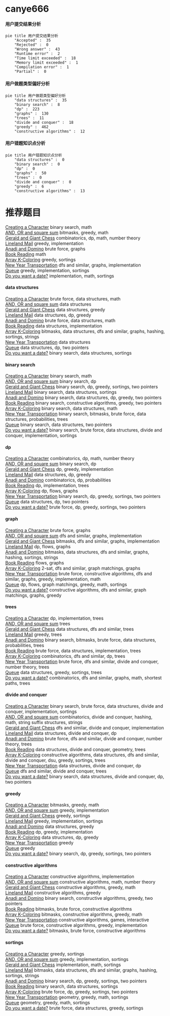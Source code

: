 # canye666
<!-- tabs:start -->
#### **用户提交结果分析**

```mermaid
pie title 用户提交结果分析
    "Accepted" :  35
    "Rejected" :  0
    "Wrong answer" :  43
    "Runtime error" :  2
    "Time limit exceeded" :  18
    "Memory limit exceeded" :  1
    "Compilation error" :  1
    "Partial" :  0
```
#### **用户做题类型偏好分析**

```mermaid
pie title 用户做题类型偏好分析
    "data structures" :  35
    "binary search" :  8
    "dp" :  223
    "graphs" :  130
    "trees" :  11
    "divide and conquer" :  18
    "greedy" :  462
    "constructive algorithms" :  12
```
#### **用户错题知识点分析**

```mermaid
pie title 用户错题知识点分析
    "data structures" :  0
    "binary search" :  0
    "dp" :  0
    "graphs" :  50
    "trees" :  0
    "divide and conquer" :  0
    "greedy" :  6
    "constructive algorithms" :  13
```
<!-- tabs:end -->
# 推荐题目
[Creating a Character](http://codeforces.com/problemset/problem/1217/A)		binary search,
                        math		  
[AND, OR and square sum](http://codeforces.com/problemset/problem/1368/D)		bitmasks,
                        greedy,
                        math		  
[Gerald and Giant Chess](http://codeforces.com/problemset/problem/559/C)		combinatorics,
                        dp,
                        math,
                        number theory		  
[Lineland Mail](http://codeforces.com/problemset/problem/567/A)		greedy,
                        implementation		  
[Anadi and Domino](https://codeforces.com/contest/1230/problem/C)		brute force,
                        graphs		  
[Book Reading](http://codeforces.com/problemset/problem/1213/C)		math		  
[Array K-Coloring](http://codeforces.com/problemset/problem/1102/B)		greedy,
                        sortings		  
[New Year Transportation](http://codeforces.com/problemset/problem/500/A)		dfs and similar,
                        graphs,
                        implementation		  
[Queue](http://codeforces.com/problemset/problem/545/D)		greedy,
                        implementation,
                        sortings		  
[Do you want a date?](https://codeforces.com/contest/810/problem/C)		implementation,
                        math,
                        sortings		  
<!-- tabs:start -->
#### **data structures**
[Creating a Character](http://codeforces.com/problemset/problem/900/C)		brute force,
                        data structures,
                        math		  
[AND, OR and square sum](http://codeforces.com/problemset/problem/702/F)		data structures		  
[Gerald and Giant Chess](https://codeforces.com/contest/1261/problem/B2)		data structures,
                        greedy		  
[Lineland Mail](http://codeforces.com/problemset/problem/924/C)		data structures,
                        dp,
                        greedy		  
[Anadi and Domino](http://codeforces.com/problemset/problem/475/D)		brute force,
                        data structures,
                        math		  
[Book Reading](http://codeforces.com/problemset/problem/1213/B)		data structures,
                        implementation		  
[Array K-Coloring](http://codeforces.com/problemset/problem/1476/E)		bitmasks,
                        data structures,
                        dfs and similar,
                        graphs,
                        hashing,
                        sortings,
                        strings		  
[New Year Transportation](http://codeforces.com/problemset/problem/193/D)		data structures		  
[Queue](http://codeforces.com/problemset/problem/519/D)		data structures,
                        dp,
                        two pointers		  
[Do you want a date?](http://codeforces.com/problemset/problem/862/E)		binary search,
                        data structures,
                        sortings		  
#### **binary search**
[Creating a Character](http://codeforces.com/problemset/problem/1217/A)		binary search,
                        math		  
[AND, OR and square sum](https://codeforces.com/contest/759/problem/B)		binary search,
                        dp		  
[Gerald and Giant Chess](https://codeforces.com/contest/1471/problem/C)		binary search,
                        dp,
                        greedy,
                        sortings,
                        two pointers		  
[Lineland Mail](http://codeforces.com/problemset/problem/862/E)		binary search,
                        data structures,
                        sortings		  
[Anadi and Domino](http://codeforces.com/problemset/problem/1492/C)		binary search,
                        data structures,
                        dp,
                        greedy,
                        two pointers		  
[Book Reading](http://codeforces.com/problemset/problem/1463/D)		binary search,
                        constructive algorithms,
                        greedy,
                        two pointers		  
[Array K-Coloring](http://codeforces.com/problemset/problem/1490/G)		binary search,
                        data structures,
                        math		  
[New Year Transportation](http://codeforces.com/problemset/problem/1479/D)		binary search,
                        bitmasks,
                        brute force,
                        data structures,
                        probabilities,
                        trees		  
[Queue](http://codeforces.com/problemset/problem/1436/E)		binary search,
                        data structures,
                        two pointers		  
[Do you want a date?](http://codeforces.com/problemset/problem/1461/D)		binary search,
                        brute force,
                        data structures,
                        divide and conquer,
                        implementation,
                        sortings		  
#### **dp**
[Creating a Character](http://codeforces.com/problemset/problem/559/C)		combinatorics,
                        dp,
                        math,
                        number theory		  
[AND, OR and square sum](https://codeforces.com/contest/759/problem/B)		binary search,
                        dp		  
[Gerald and Giant Chess](http://codeforces.com/problemset/problem/762/D)		dp,
                        greedy,
                        implementation		  
[Lineland Mail](http://codeforces.com/problemset/problem/924/C)		data structures,
                        dp,
                        greedy		  
[Anadi and Domino](http://codeforces.com/problemset/problem/1264/D1)		combinatorics,
                        dp,
                        probabilities		  
[Book Reading](http://codeforces.com/problemset/problem/431/C)		dp,
                        implementation,
                        trees		  
[Array K-Coloring](http://codeforces.com/problemset/problem/1146/G)		dp,
                        flows,
                        graphs		  
[New Year Transportation](https://codeforces.com/contest/1471/problem/C)		binary search,
                        dp,
                        greedy,
                        sortings,
                        two pointers		  
[Queue](http://codeforces.com/problemset/problem/519/D)		data structures,
                        dp,
                        two pointers		  
[Do you want a date?](http://codeforces.com/problemset/problem/1452/E)		brute force,
                        dp,
                        greedy,
                        sortings,
                        two pointers		  
#### **graph**
[Creating a Character](https://codeforces.com/contest/1230/problem/C)		brute force,
                        graphs		  
[AND, OR and square sum](http://codeforces.com/problemset/problem/500/A)		dfs and similar,
                        graphs,
                        implementation		  
[Gerald and Giant Chess](http://codeforces.com/problemset/problem/225/D)		bitmasks,
                        dfs and similar,
                        graphs,
                        implementation		  
[Lineland Mail](http://codeforces.com/problemset/problem/1146/G)		dp,
                        flows,
                        graphs		  
[Anadi and Domino](http://codeforces.com/problemset/problem/1476/E)		bitmasks,
                        data structures,
                        dfs and similar,
                        graphs,
                        hashing,
                        sortings,
                        strings		  
[Book Reading](http://codeforces.com/problemset/problem/1427/G)		flows,
                        graphs		  
[Array K-Coloring](http://codeforces.com/problemset/problem/1239/D)		2-sat,
                        dfs and similar,
                        graph matchings,
                        graphs		  
[New Year Transportation](http://codeforces.com/problemset/problem/1487/C)		brute force,
                        constructive algorithms,
                        dfs and similar,
                        graphs,
                        greedy,
                        implementation,
                        math		  
[Queue](http://codeforces.com/problemset/problem/1437/C)		dp,
                        flows,
                        graph matchings,
                        greedy,
                        math,
                        sortings		  
[Do you want a date?](http://codeforces.com/problemset/problem/1470/D)		constructive algorithms,
                        dfs and similar,
                        graph matchings,
                        graphs,
                        greedy		  
#### **trees**
[Creating a Character](http://codeforces.com/problemset/problem/431/C)		dp,
                        implementation,
                        trees		  
[AND, OR and square sum](http://codeforces.com/problemset/problem/1188/A1)		trees		  
[Gerald and Giant Chess](http://codeforces.com/problemset/problem/741/D)		data structures,
                        dfs and similar,
                        trees		  
[Lineland Mail](http://codeforces.com/problemset/problem/526/G)		greedy,
                        trees		  
[Anadi and Domino](http://codeforces.com/problemset/problem/1479/D)		binary search,
                        bitmasks,
                        brute force,
                        data structures,
                        probabilities,
                        trees		  
[Book Reading](http://codeforces.com/problemset/problem/1511/C)		brute force,
                        data structures,
                        implementation,
                        trees		  
[Array K-Coloring](http://codeforces.com/problemset/problem/1499/F)		combinatorics,
                        dfs and similar,
                        dp,
                        trees		  
[New Year Transportation](http://codeforces.com/problemset/problem/1491/E)		brute force,
                        dfs and similar,
                        divide and conquer,
                        number theory,
                        trees		  
[Queue](http://codeforces.com/problemset/problem/1466/D)		data structures,
                        greedy,
                        sortings,
                        trees		  
[Do you want a date?](http://codeforces.com/problemset/problem/1495/D)		combinatorics,
                        dfs and similar,
                        graphs,
                        math,
                        shortest paths,
                        trees		  
#### **divide and conquer**
[Creating a Character](http://codeforces.com/problemset/problem/1461/D)		binary search,
                        brute force,
                        data structures,
                        divide and conquer,
                        implementation,
                        sortings		  
[AND, OR and square sum](http://codeforces.com/problemset/problem/1466/G)		combinatorics,
                        divide and conquer,
                        hashing,
                        math,
                        string suffix structures,
                        strings		  
[Gerald and Giant Chess](http://codeforces.com/problemset/problem/1490/D)		dfs and similar,
                        divide and conquer,
                        implementation		  
[Lineland Mail](https://codeforces.com/contest/1483/problem/C)		data structures,
                        divide and conquer,
                        dp		  
[Anadi and Domino](http://codeforces.com/problemset/problem/1491/E)		brute force,
                        dfs and similar,
                        divide and conquer,
                        number theory,
                        trees		  
[Book Reading](http://codeforces.com/problemset/problem/1303/G)		data structures,
                        divide and conquer,
                        geometry,
                        trees		  
[Array K-Coloring](http://codeforces.com/problemset/problem/1494/D)		constructive algorithms,
                        data structures,
                        dfs and similar,
                        divide and conquer,
                        dsu,
                        greedy,
                        sortings,
                        trees		  
[New Year Transportation](http://codeforces.com/problemset/problem/1482/E)		data structures,
                        divide and conquer,
                        dp		  
[Queue](http://codeforces.com/problemset/problem/566/C)		dfs and similar,
                        divide and conquer,
                        trees		  
[Do you want a date?](http://codeforces.com/problemset/problem/1428/F)		binary search,
                        data structures,
                        divide and conquer,
                        dp,
                        two pointers		  
#### **greedy**
[Creating a Character](http://codeforces.com/problemset/problem/1368/D)		bitmasks,
                        greedy,
                        math		  
[AND, OR and square sum](http://codeforces.com/problemset/problem/567/A)		greedy,
                        implementation		  
[Gerald and Giant Chess](http://codeforces.com/problemset/problem/1102/B)		greedy,
                        sortings		  
[Lineland Mail](http://codeforces.com/problemset/problem/545/D)		greedy,
                        implementation,
                        sortings		  
[Anadi and Domino](https://codeforces.com/contest/1261/problem/B2)		data structures,
                        greedy		  
[Book Reading](http://codeforces.com/problemset/problem/762/D)		dp,
                        greedy,
                        implementation		  
[Array K-Coloring](http://codeforces.com/problemset/problem/924/C)		data structures,
                        dp,
                        greedy		  
[New Year Transportation](http://codeforces.com/problemset/problem/67/B)		greedy		  
[Queue](http://codeforces.com/problemset/problem/1231/C)		greedy		  
[Do you want a date?](https://codeforces.com/contest/1471/problem/C)		binary search,
                        dp,
                        greedy,
                        sortings,
                        two pointers		  
#### **constructive algorithms**
[Creating a Character](http://codeforces.com/problemset/problem/357/B)		constructive algorithms,
                        implementation		  
[AND, OR and square sum](http://codeforces.com/problemset/problem/1110/C)		constructive algorithms,
                        math,
                        number theory		  
[Gerald and Giant Chess](http://codeforces.com/problemset/problem/1408/B)		constructive algorithms,
                        greedy,
                        math		  
[Lineland Mail](http://codeforces.com/problemset/problem/1493/A)		constructive algorithms,
                        greedy		  
[Anadi and Domino](http://codeforces.com/problemset/problem/1463/D)		binary search,
                        constructive algorithms,
                        greedy,
                        two pointers		  
[Book Reading](https://codeforces.com/contest/1456/problem/B)		bitmasks,
                        brute force,
                        constructive algorithms		  
[Array K-Coloring](http://codeforces.com/problemset/problem/1492/D)		bitmasks,
                        constructive algorithms,
                        greedy,
                        math		  
[New Year Transportation](https://codeforces.com/contest/1504/problem/D)		constructive algorithms,
                        games,
                        interactive		  
[Queue](https://codeforces.com/contest/1483/problem/A)		brute force,
                        constructive algorithms,
                        greedy,
                        implementation		  
[Do you want a date?](https://codeforces.com/contest/1457/problem/D)		bitmasks,
                        brute force,
                        constructive algorithms		  
#### **sortings**
[Creating a Character](http://codeforces.com/problemset/problem/1102/B)		greedy,
                        sortings		  
[AND, OR and square sum](http://codeforces.com/problemset/problem/545/D)		greedy,
                        implementation,
                        sortings		  
[Gerald and Giant Chess](https://codeforces.com/contest/810/problem/C)		implementation,
                        math,
                        sortings		  
[Lineland Mail](http://codeforces.com/problemset/problem/1476/E)		bitmasks,
                        data structures,
                        dfs and similar,
                        graphs,
                        hashing,
                        sortings,
                        strings		  
[Anadi and Domino](https://codeforces.com/contest/1471/problem/C)		binary search,
                        dp,
                        greedy,
                        sortings,
                        two pointers		  
[Book Reading](http://codeforces.com/problemset/problem/862/E)		binary search,
                        data structures,
                        sortings		  
[Array K-Coloring](http://codeforces.com/problemset/problem/1452/E)		brute force,
                        dp,
                        greedy,
                        sortings,
                        two pointers		  
[New Year Transportation](https://codeforces.com/contest/1496/problem/C)		geometry,
                        greedy,
                        math,
                        sortings		  
[Queue](http://codeforces.com/problemset/problem/1495/A)		geometry,
                        greedy,
                        math,
                        sortings		  
[Do you want a date?](http://codeforces.com/problemset/problem/1497/A)		brute force,
                        data structures,
                        greedy,
                        sortings		  
<!-- tabs:end -->
